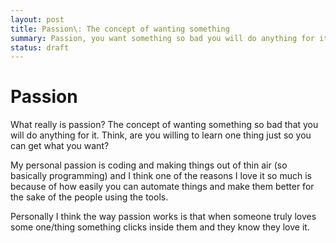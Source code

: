 ```yaml
---
layout: post
title: Passion\: The concept of wanting something
summary: Passion, you want something so bad you will do anything for it.
status: draft
---
```



# Passion
What really is passion? The concept of wanting something so bad that you will do anything for it. Think, are you willing to learn one thing just so you can get what you want? 

My personal passion is coding and making things out of thin air (so basically programming) and I think one of the reasons I love it so much is because of how easily you can automate things and make them better for the sake of the people using the tools.

Personally I think the way passion works is that when someone truly loves some one/thing something clicks inside them and they know they love it. 
